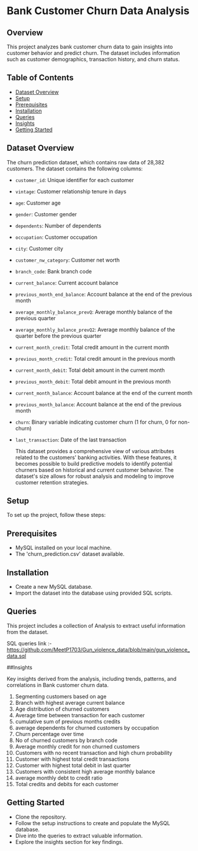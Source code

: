 # Bank Customer Churn Data Analysis

## Overview

This project analyzes bank customer churn data to gain insights into customer behavior and predict churn. The dataset includes information such as customer demographics, transaction history, and churn status.

## Table of Contents

- [Dataset Overview](#dataset-overview)
- [Setup](#setup)
- [Prerequisites](#Prerequisites)
- [Installation](#Installation)
- [Queries](#Queries)
- [Insights](#Insights)
- [Getting Started](#GettingStarted)

## Dataset Overview

The churn prediction dataset, which contains raw data of 28,382 customers.
The dataset contains the following columns:

- `customer_id`: Unique identifier for each customer
- `vintage`: Customer relationship tenure in days
- `age`: Customer age
- `gender`: Customer gender
- `dependents`: Number of dependents
- `occupation`: Customer occupation
- `city`: Customer city
- `customer_nw_category`: Customer net worth
- `branch_code`: Bank branch code
- `current_balance`: Current account balance
- `previous_month_end_balance`: Account balance at the end of the previous month
- `average_monthly_balance_prevQ`: Average monthly balance of the previous quarter
- `average_monthly_balance_prevQ2`: Average monthly balance of the quarter before the previous quarter
- `current_month_credit`: Total credit amount in the current month
- `previous_month_credit`: Total credit amount in the previous month
- `current_month_debit`: Total debit amount in the current month
- `previous_month_debit`: Total debit amount in the previous month
- `current_month_balance`: Account balance at the end of the current month
- `previous_month_balance`: Account balance at the end of the previous month
- `churn`: Binary variable indicating customer churn (1 for churn, 0 for non-churn)
- `last_transaction`: Date of the last transaction

  This dataset provides a comprehensive view of various attributes related to the customers' banking activities. With these features, it becomes possible to build predictive models to identify potential churners based on historical and current customer behavior. The dataset's size allows for robust analysis and modeling to improve customer retention strategies.

## Setup
To set up the project, follow these steps:

## Prerequisites
- MySQL installed on your local machine.
- The 'churn_prediction.csv' dataset available.
  
## Installation
- Create a new MySQL database.
- Import the dataset into the database using provided SQL scripts.
  
## Queries
This project includes a collection of Analysis to extract useful information from the dataset.

SQL queries link :- https://github.com/MeetP1703/Gun_violence_data/blob/main/gun_violence_data.sql

##Insights

Key insights derived from the analysis, including trends, patterns, and correlations in Bank customer churn data.

1. Segmenting customers based on age
2. Branch with highest average current balance
3. Age distribution of churned customers
4. Average time between transaction for each customer
5. cumulative sum of previous months credits
6. average dependents for churned customers by occupation
7. Churn percentage over time
8. No of churned customers by branch code
9. Average monthly credit for non churned customers
10. Customers with no recent transaction and high churn probability
11. Customer with highest total credit transactions
12. Customer with highest total debit in last quarter
13. Customers with consistent high average monthly balance
14. average monthly debt to credit ratio
15. Total credits and debits for each customer

## Getting Started

- Clone the repository.
- Follow the setup instructions to create and populate the MySQL database.
- Dive into the queries to extract valuable information.
- Explore the insights section for key findings.
